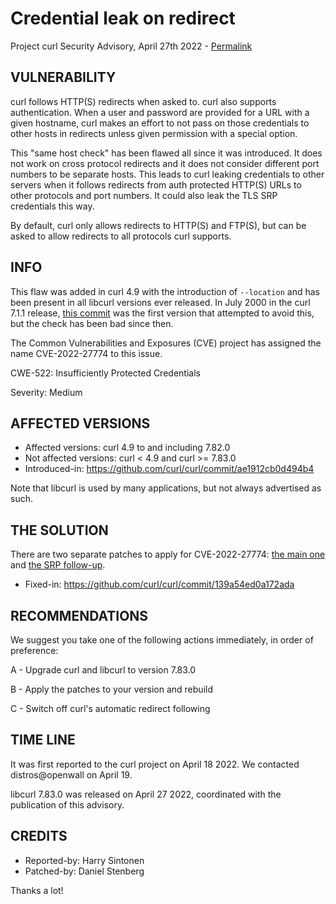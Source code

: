 Credential leak on redirect
===========================

Project curl Security Advisory, April 27th 2022 -
[Permalink](/docs/CVE-2022-27774.html)

VULNERABILITY
-------------

curl follows HTTP(S) redirects when asked to. curl also supports
authentication. When a user and password are provided for a URL with a given
hostname, curl makes an effort to not pass on those credentials to other hosts
in redirects unless given permission with a special option.

This "same host check" has been flawed all since it was introduced. It does
not work on cross protocol redirects and it does not consider different port
numbers to be separate hosts. This leads to curl leaking credentials to other
servers when it follows redirects from auth protected HTTP(S) URLs to other
protocols and port numbers. It could also leak the TLS SRP credentials this
way.

By default, curl only allows redirects to HTTP(S) and FTP(S), but can be asked
to allow redirects to all protocols curl supports.

INFO
----

This flaw was added in curl 4.9 with the introduction of `--location` and has
been present in all libcurl versions ever released. In July 2000 in the curl
7.1.1 release, [this commit](https://github.com/curl/curl/commit/29eda80f9669f) was the first
version that attempted to avoid this, but the check has been bad since then.

The Common Vulnerabilities and Exposures (CVE) project has assigned the name
CVE-2022-27774 to this issue.

CWE-522: Insufficiently Protected Credentials

Severity: Medium

AFFECTED VERSIONS
-----------------

- Affected versions: curl 4.9 to and including 7.82.0
- Not affected versions: curl < 4.9 and curl >= 7.83.0
- Introduced-in: https://github.com/curl/curl/commit/ae1912cb0d494b4

Note that libcurl is used by many applications, but not always advertised as
such.

THE SOLUTION
------------

There are two separate patches to apply for CVE-2022-27774: [the main
one](https://github.com/curl/curl/commit/620ea21410030a997) and [the SRP
follow-up](https://github.com/curl/curl/commit/139a54ed0a172ada).

- Fixed-in: https://github.com/curl/curl/commit/139a54ed0a172ada

RECOMMENDATIONS
---------------

We suggest you take one of the following actions immediately, in order of
preference:

 A - Upgrade curl and libcurl to version 7.83.0

 B - Apply the patches to your version and rebuild

 C - Switch off curl's automatic redirect following

TIME LINE
---------

It was first reported to the curl project on April 18 2022. We contacted
distros@openwall on April 19.

libcurl 7.83.0 was released on April 27 2022, coordinated with the
publication of this advisory.

CREDITS
-------

- Reported-by: Harry Sintonen
- Patched-by: Daniel Stenberg

Thanks a lot!
